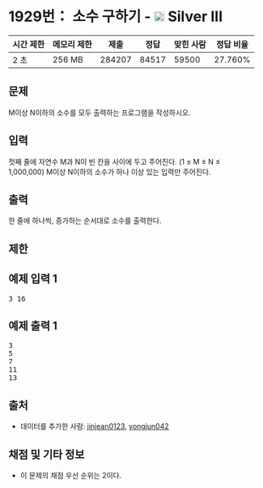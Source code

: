 # 1929번： 소수 구하기 - <img src="https://static.solved.ac/tier_small/8.svg" style="height:20px" /> Silver III



| 시간 제한 | 메모리 제한 | 제출 | 정답 | 맞힌 사람 | 정답 비율 |
| --- | --- | --- | --- | --- | --- |
| 2 초 | 256 MB | 284207 | 84517 | 59500 | 27.760% |
## 문제

M이상 N이하의 소수를 모두 출력하는 프로그램을 작성하시오.

## 입력

첫째 줄에 자연수 M과 N이 빈 칸을 사이에 두고 주어진다. (1 ≤ M ≤ N ≤ 1,000,000) M이상 N이하의 소수가 하나 이상 있는 입력만 주어진다.

## 출력

한 줄에 하나씩, 증가하는 순서대로 소수를 출력한다.

## 제한

## 예제 입력 1

<pre>3 16
</pre>
## 예제 출력 1

<pre>3
5
7
11
13
</pre>
## 출처

- 데이터를 추가한 사람: [jinjean0123](/user/jinjean0123), [yongjun042](/user/yongjun042)

## 채점 및 기타 정보

- 이 문제의 채점 우선 순위는 2이다.